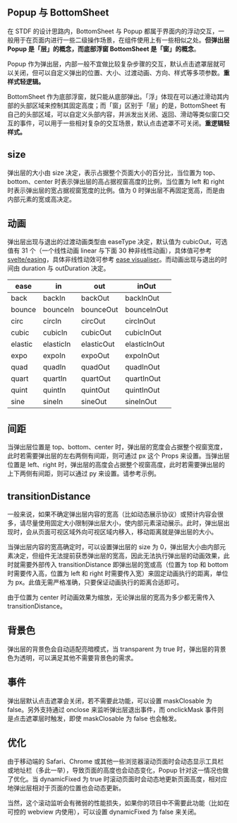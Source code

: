 ## Popup 与 BottomSheet

在 STDF 的设计思路内，BottomSheet 与 Popup 都属于界面内的浮动交互，一般用于在页面内进行一些二级操作场景，在组件使用上有一些相似之处。**但弹出层 Popup 是「层」的概念，而底部浮窗 BottomSheet 是「窗」的概念**。

Popup 作为弹出层，内部一般不宜做比较复杂步骤的交互，默认点击遮罩层就可以关闭，但可以自定义弹出的位置、大小、过渡动画、方向、样式等多项参数。**重样式轻逻辑。**

BottomSheet 作为底部浮窗，就只能从底部弹出。「浮」体现在可以通过滑动其内部的头部区域来控制其固定高度；而「窗」区别于「层」的是，BottomSheet 有自己的头部区域，可以自定义头部内容，并派发出关闭、返回、滑动等类似窗口交互的事件，可以用于一些相对复杂的交互场景，默认点击遮罩不可关闭。**重逻辑轻样式。**

## size

弹出层的大小由 size 决定，表示占据整个页面大小的百分比，当位置为 top、bottom、center 时表示弹出层的高占据视窗高度的比例，当位置为 left 和 right 时表示弹出层的宽占据视窗宽度的比例。值为 0 时弹出层不再固定宽高，而是由内部元素的宽或高决定。

## 动画

弹出层出现与退出的过渡动画类型由 easeType 决定，默认值为 cubicOut，可选值有 31 个（一个线性动画 linear 与下面 30 种非线性动画），具体值可参考 [svelte/easing](https://svelte.dev/docs#run-time-svelte-easing)，具体非线性动效可参考 [ease visualiser](https://svelte.dev/examples/easing)。而动画出现与退出的时间由 duration 与 outDuration 决定。

| ease    | in        | out        | inOut        |
| ------- | --------- | ---------- | ------------ |
| back    | backIn    | backOut    | backInOut    |
| bounce  | bounceIn  | bounceOut  | bounceInOut  |
| circ    | circIn    | circOut    | circInOut    |
| cubic   | cubicIn   | cubicOut   | cubicInOut   |
| elastic | elasticIn | elasticOut | elasticInOut |
| expo    | expoIn    | expoOut    | expoInOut    |
| quad    | quadIn    | quadOut    | quadInOut    |
| quart   | quartIn   | quartOut   | quartInOut   |
| quint   | quintIn   | quintOut   | quintInOut   |
| sine    | sineIn    | sineOut    | sineInOut    |

## 间距

当弹出层位置是 top、bottom、center 时，弹出层的宽度会占据整个视窗宽度，此时若需要弹出层的左右两侧有间距，则可通过 px 这个 Props 来设置。当弹出层位置是 left、right 时，弹出层的高度会占据整个视窗高度，此时若需要弹出层的上下两侧有间距，则可以通过 py 来设置。请参考示例。

## transitionDistance

一般来说，如果不确定弹出层内容的宽高（比如动态展示协议）或预计内容会很多，请尽量使用固定大小限制弹出层大小，使内部元素滚动展示。此时，弹出层出现时，会从页面可视区域外向可视区域内移入，移动距离就是弹出层的大小。

当弹出层内容的宽高确定时，可以设置弹出层的 size 为 0，弹出层大小由内部元素决定，但组件无法提前获悉弹出层的宽高，因此无法执行弹出层的动画效果，此时就需要外部传入 transitionDistance 即弹出层的宽或高（位置为 top 和 bottom 时需要传入高，位置为 left 和 right 时需要传入宽）来固定动画执行的距离，单位为 px。此值无需严格准确，只要保证动画执行的距离合适即可。

由于位置为 center 时动画效果为缩放，无论弹出层的宽高为多少都无需传入 transitionDistance。

## 背景色

弹出层的背景色会自动适配亮暗模式，当 transparent 为 true 时，弹出层的背景色为透明，可以满足其他不需要背景色的需求。

## 事件

弹出层默认点击遮罩会关闭，若不需要此功能，可以设置 maskClosable 为 false。另外支持通过 onclose 来监听弹出层退出事件，而 onclickMask 事件则是点击遮罩层时触发，即使 maskClosable 为 false 也会触发。

## 优化

由于移动端的 Safari、Chrome 或其他一些浏览器滚动页面时会动态显示工具栏或地址栏（多此一举），导致页面的高度也会动态变化，Popup 针对这一情况也做了优化。当 dynamicFixed 为 true 时滚动页面时会动态地更新页面高度，相对应地弹出层相对于页面的位置也会动态更新。

当然，这个滚动监听会有微弱的性能损失，如果你的项目中不需要此功能（比如在可控的 webview 内使用），可以设置 dynamicFixed 为 false 来关闭。
